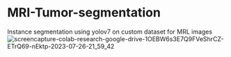 # MRI-Tumor-segmentation
Instance segmentation using yolov7 on custom dataset for MRL images
![screencapture-colab-research-google-drive-1OEBW6s3E7Q9FVeShrCZ-ETrQ69-nEktp-2023-07-26-21_59_42](https://github.com/KamranUmer/MRI-Tumor-segmentation/assets/86089489/4491a8cf-6e81-4b07-9921-d8d47f1d1be2)
